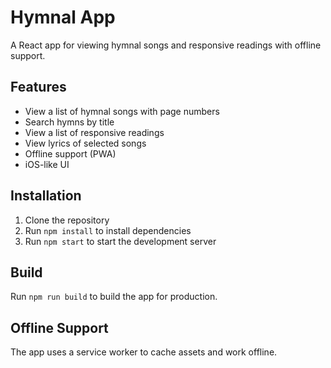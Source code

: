 # Hymnal App

A React app for viewing hymnal songs and responsive readings with offline support.

## Features

- View a list of hymnal songs with page numbers
- Search hymns by title
- View a list of responsive readings
- View lyrics of selected songs
- Offline support (PWA)
- iOS-like UI

## Installation

1. Clone the repository
2. Run `npm install` to install dependencies
3. Run `npm start` to start the development server

## Build

Run `npm run build` to build the app for production.

## Offline Support

The app uses a service worker to cache assets and work offline. 